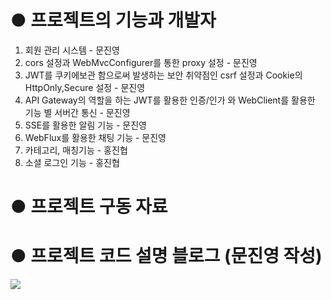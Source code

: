 # ● 프로젝트의 기능과 개발자
  1. 회원 관리 시스템 - 문진영
  2. cors 설정과 WebMvcConfigurer를 통한 proxy 설정 - 문진영
  3. JWT를 쿠키에보관 함으로써 발생하는 보안 취약점인 csrf 설정과 Cookie의 HttpOnly,Secure 설정 - 문진영
  4. API Gateway의 역할을 하는 JWT를 활용한 인증/인가 와 WebClient를 활용한 기능 별 서버간 통신 - 문진영
  5. SSE를 활용한 알림 기능 - 문진영
  6. WebFlux를 활용한 채팅 기능 - 문진영
  6. 카테고리, 매칭기능 - 홍진협
  7. 소셜 로그인 기능 - 홍진협

# ● 프로젝트 구동 자료

# ● 프로젝트 코드 설명 블로그 (문진영 작성)
<a href="https://velog.io/@answlsdud98/series/%ED%8C%8C%EC%9D%B4%EB%84%90-%ED%94%84%EB%A1%9C%EC%A0%9D%ED%8A%B8"><img src="https://img.shields.io/badge/Velog-3DDC84?style=flat-square&logo=Blogger&logoColor=white"/></a>

